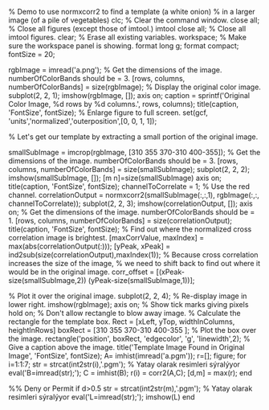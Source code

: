 % Demo to use normxcorr2 to find a template (a white onion)
% in a larger image (of a pile of vegetables)
clc;    % Clear the command window.
close all;  % Close all figures (except those of imtool.)
imtool close all;  % Close all imtool figures.
clear;  % Erase all existing variables.
workspace;  % Make sure the workspace panel is showing.
format long g;
format compact;
fontSize = 20;


rgbImage = imread('a.png');
% Get the dimensions of the image.  numberOfColorBands should be = 3.
[rows, columns, numberOfColorBands] = size(rgbImage);
% Display the original color image.
subplot(2, 2, 1);
imshow(rgbImage, []);
axis on;
caption = sprintf('Original Color Image, %d rows by %d columns.', rows, columns);
title(caption, 'FontSize', fontSize);
% Enlarge figure to full screen.
set(gcf, 'units','normalized','outerposition',[0, 0, 1, 1]);

% Let's get our template by extracting a small portion of the original image.

smallSubImage = imcrop(rgbImage, [310 355 370-310 400-355]);
% Get the dimensions of the image.  numberOfColorBands should be = 3.
[rows, columns, numberOfColorBands] = size(smallSubImage);
subplot(2, 2, 2);
imshow(smallSubImage, []);
[m n]=size(smallSubImage)
axis on;
title(caption, 'FontSize', fontSize);
channelToCorrelate = 1;  % Use the red channel.
correlationOutput = normxcorr2(smallSubImage(:,:,1), rgbImage(:,:, channelToCorrelate));
subplot(2, 2, 3);
imshow(correlationOutput, []);
axis on;
% Get the dimensions of the image.  numberOfColorBands should be = 1.
[rows, columns, numberOfColorBands] = size(correlationOutput);
title(caption, 'FontSize', fontSize);
% Find out where the normalized cross correlation image is brightest.
[maxCorrValue, maxIndex] = max(abs(correlationOutput(:)));
[yPeak, xPeak] = ind2sub(size(correlationOutput),maxIndex(1));
% Because cross correlation increases the size of the image, 
% we need to shift back to find out where it would be in the original image.
corr_offset = [(xPeak-size(smallSubImage,2)) (yPeak-size(smallSubImage,1))];

% Plot it over the original image.
subplot(2, 2, 4); % Re-display image in lower right.
imshow(rgbImage);
axis on; % Show tick marks giving pixels
hold on; % Don't allow rectangle to blow away image.
% Calculate the rectangle for the template box.  Rect = [xLeft, yTop, widthInColumns, heightInRows]
boxRect = [310 355 370-310 400-355 ];
% Plot the box over the image.
rectangle('position', boxRect, 'edgecolor', 'g', 'linewidth',2);
% Give a caption above the image.
title('Template Image Found in Original Image', 'FontSize', fontSize);
A= imhist(imread('a.pgm'));
r=[];
figure;
for i=1:1:7;
   str = strcat(int2str(i),'.pgm'); % Yatay olarak resimleri sýralýyor
   eval('B=imread(str);');
   C = imhist(B);
   r(i) = corr2(A,C);
   [d,m] = max(r);
end

%% Deny or Permit
if d>0.5
str = strcat(int2str(m),'.pgm'); % Yatay olarak resimleri sýralýyor
eval('L=imread(str);');
imshow(L)
end
    
